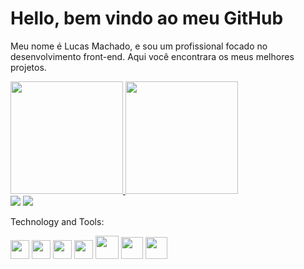 <div>
  <h1>Hello, bem vindo ao meu GitHub </h1>
  <p> Meu nome é Lucas Machado, e sou um profissional focado no desenvolvimento front-end. Aqui você encontrara os meus melhores projetos.</p>
</div>

<div>
  <a href="https://github.com/lucas-397">
  <img loading="lazy" height="180em" src="https://github-readme-stats.vercel.app/api/top-langs/?username=lucas-397&layout=compact&langs_count=7&theme=dracula"/>
  <img loading="lazy" height="180em" src="https://github-readme-stats.vercel.app/api?username=lucas-397&theme=dracula&show_icons=true&hide_border=true&count_private=true"/>
</div>
  
<div>
  <a href = "mailto:lu.machado.m397@gmail.com"><img loading="lazy" src="https://img.shields.io/badge/Gmail-D14836?style=for-the-badge&logo=gmail&logoColor=white" target="_blank"></a>
  <a href="https://www.linkedin.com/in/lucas-machado-21aa07290/" target="_blank"><img loading="lazy" src="https://img.shields.io/badge/-LinkedIn-%230077B5?style=for-the-badge&logo=linkedin&logoColor=w'hite" target="_blank"><a>
</div>
  
<div display = flex gap= 5px>
  <p>Technology and Tools:</p>
  <img src="https://cdn.jsdelivr.net/gh/devicons/devicon@latest/icons/css3/css3-original.svg" widhth= 30px height = 30px />
  <img src="https://cdn.jsdelivr.net/gh/devicons/devicon@latest/icons/html5/html5-original.svg" widhth= 30px height = 30px />
  <img src="https://cdn.jsdelivr.net/gh/devicons/devicon@latest/icons/javascript/javascript-original.svg" widhth= 30px height = 30px />
  <img src="https://devicon-website.vercel.app/api/typescript/original.svg" widhth= 30px height = 30px></img>
  <img src="https://cdn.jsdelivr.net/gh/devicons/devicon@latest/icons/angular/angular-original.svg" widhth= 37px height = 37px/>
  <img src="https://devicon-website.vercel.app/api/nextjs/original.svg" widhth= 35px height = 35px></img>
  <img src="https://devicon-website.vercel.app/api/react/original.svg" width= 35px heigth= 35px ></img>
</div>     
